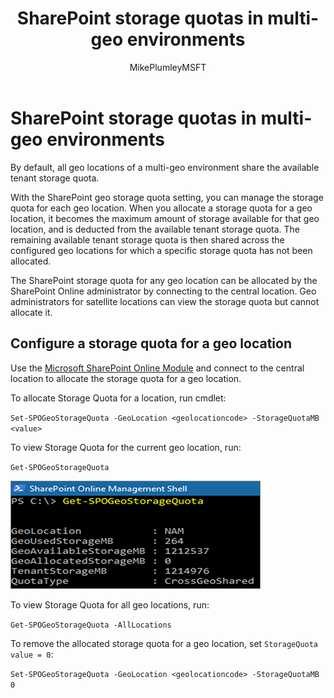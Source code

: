 ﻿---
title: "SharePoint storage quotas in multi-geo environments"
ms.author: mikeplum
author: MikePlumleyMSFT
manager: pamgreen
audience: ITPro
ms.topic: article
ms.service: o365-solutions
ms.custom: 
ms.collection: 
- Strat_SP_gtc
- SPO_Content
localization_priority: Priority
description: "Learn about SharePoint storage quotas in multi-geo environments."
---

# SharePoint storage quotas in multi-geo environments

By default, all geo locations of a multi-geo environment share the available tenant storage quota.

With the SharePoint geo storage quota setting, you can manage the storage quota for each geo location. When you allocate a storage quota for a geo location, it becomes the maximum amount of storage available for that geo location, and is deducted from the available tenant storage quota. The remaining available tenant storage quota is then shared across the configured geo locations for which a specific storage quota has not been allocated.

The SharePoint storage quota for any geo location can be allocated by the SharePoint Online administrator by connecting to the central location. Geo administrators for satellite locations can view the storage quota but cannot allocate it.

## Configure a storage quota for a geo location

Use the [Microsoft SharePoint Online Module](https://www.microsoft.com/download/details.aspx?id=35588 ) and connect to the central location to allocate the storage quota for a geo location. 

To allocate Storage Quota for a location, run cmdlet:

`Set-SPOGeoStorageQuota -GeoLocation <geolocationcode> -StorageQuotaMB <value>`

To view Storage Quota for the current geo location, run:

`Get-SPOGeoStorageQuota`

![Screenshot of PowerShell window showing Get-SPOGeoStorageQuota cmdlet](media/multi-geo-storage-quota.png)

To view Storage Quota for all geo locations, run:

`Get-SPOGeoStorageQuota -AllLocations`

To remove the allocated storage quota for a geo location, set `StorageQuota value = 0`:

`Set-SPOGeoStorageQuota -GeoLocation <geolocationcode> -StorageQuotaMB 0`
